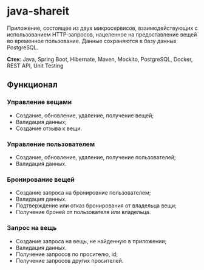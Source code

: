 # java-shareit
Приложение, состоящее из двух микросервисов, взаимодействующих с использованием HTTP‑запросов, нацеленное на предоставление вещей во временное пользование. Данные сохраняются в базу данных PostgreSQL.

**Стек**: Java, Spring Boot, Hibernate, Maven, Mockito, PostgreSQL, Docker, REST API, Unit Testing
## Функционал
### Управление вещами
* Создание, обновление, удаление, получение вещей;
* Валидация данных;
* Создание отзыва к вещи.
### Управление пользователем
* Создание, обновление, удаление, получение пользователей;
* Валидация данных.
### Бронирование вещей
* Создание запроса на бронировние пользователем;
* Валидация данных.
* Подтверждение или отказ бронирования от владельца вещи;
* Получение броней от пользователя или владельца.
### Запрос на вещь
* Создание запроса на вещь, не найденную в приложении;
* Валидация данных.
* Получение запросов по просителю, id;
* Получение запросов других просителей.

